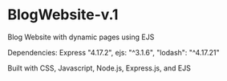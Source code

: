 # BlogWebsite-v.1
Blog Website with dynamic pages using EJS

Dependencies: Express "4.17.2", ejs: "^3.1.6", "lodash": "^4.17.21"

Built with CSS, Javascript, Node.js, Express.js, and EJS
